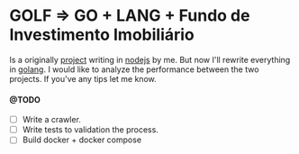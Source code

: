 GOLF => GO + LANG + Fundo de Investimento Imobiliário
==============

Is a originally [project](https://github.com/riquellopes/fii) writing in [nodejs](https://nodejs.org/en/) by me. But now I'll rewrite everything in [golang](https://golang.org/).  I would like to analyze the performance between the two projects.  If you've any tips let me know.

#### @TODO

* [ ] Write a crawler.
* [ ] Write tests to validation the process.
* [ ] Build docker + docker compose
